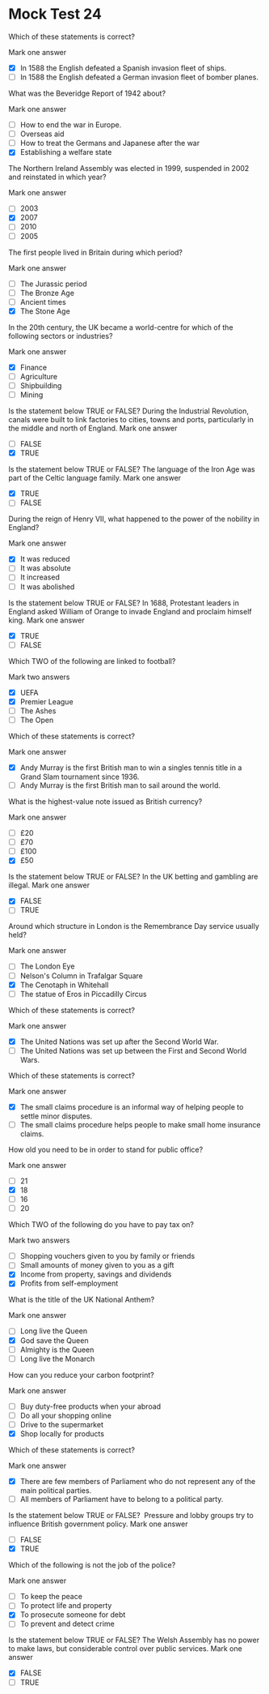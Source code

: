 # Mock Test 24

Which of these statements is correct?

Mark one answer

- [x]  In 1588 the English defeated a Spanish invasion fleet of ships.
- [ ]  In 1588 the English defeated a German invasion fleet of bomber planes.

What was the Beveridge Report of 1942 about?

Mark one answer

- [ ]  How to end the war in Europe.
- [ ]  Overseas aid
- [ ]  How to treat the Germans and Japanese after the war
- [x]  Establishing a welfare state

The Northern Ireland Assembly was elected in 1999, suspended in 2002 and reinstated in which year?

Mark one answer

- [ ]  2003
- [x]  2007
- [ ]  2010
- [ ]  2005

The first people lived in Britain during which period?

Mark one answer

- [ ]  The Jurassic period
- [ ]  The Bronze Age
- [ ]  Ancient times
- [x]  The Stone Age

In the 20th century, the UK became a world-centre for which of the following sectors or industries?

Mark one answer

- [x]  Finance
- [ ]  Agriculture
- [ ]  Shipbuilding
- [ ]  Mining

Is the statement below TRUE or FALSE?
During the Industrial Revolution, canals were built to link factories to cities, towns and ports, particularly in the middle and north of England.
Mark one answer

- [ ]  FALSE
- [x]  TRUE

Is the statement below TRUE or FALSE?
The language of the Iron Age was part of the Celtic language family.
Mark one answer

- [x]  TRUE
- [ ]  FALSE

During the reign of Henry VII, what happened to the power of the nobility in England?

Mark one answer

- [x]  It was reduced
- [ ]  It was absolute
- [ ]  It increased
- [ ]  It was abolished

Is the statement below TRUE or FALSE?
In 1688, Protestant leaders in England asked William of Orange to invade England and proclaim himself king.
Mark one answer

- [x]  TRUE
- [ ]  FALSE

Which TWO of the following are linked to football?

Mark two answers

- [x]  UEFA
- [x]  Premier League
- [ ]  The Ashes
- [ ]  The Open

Which of these statements is correct?

Mark one answer

- [x]  Andy Murray is the first British man to win a singles tennis title in a Grand Slam tournament since 1936.
- [ ]  Andy Murray is the first British man to sail around the world.

What is the highest-value note issued as British currency?

Mark one answer

- [ ]  £20
- [ ]  £70
- [ ]  £100
- [x]  £50

Is the statement below TRUE or FALSE?
In the UK betting and gambling are illegal.
Mark one answer

- [x]  FALSE
- [ ]  TRUE

Around which structure in London is the Remembrance Day service usually held?

Mark one answer

- [ ]  The London Eye
- [ ]  Nelson's Column in Trafalgar Square
- [x]  The Cenotaph in Whitehall
- [ ]  The statue of Eros in Piccadilly Circus

Which of these statements is correct?

Mark one answer

- [x]  The United Nations was set up after the Second World War.
- [ ]  The United Nations was set up between the First and Second World Wars.

Which of these statements is correct?

Mark one answer

- [x]  The small claims procedure is an informal way of helping people to settle minor disputes.
- [ ]  The small claims procedure helps people to make small home insurance claims.

How old you need to be in order to stand for public office?

Mark one answer

- [ ]  21
- [x]  18
- [ ]  16
- [ ]  20

Which TWO of the following do you have to pay tax on?

Mark two answers

- [ ]  Shopping vouchers given to you by family or friends
- [ ]  Small amounts of money given to you as a gift
- [x]  Income from property, savings and dividends
- [x]  Profits from self-employment

What is the title of the UK National Anthem?

Mark one answer

- [ ]  Long live the Queen
- [x]  God save the Queen
- [ ]  Almighty is the Queen
- [ ]  Long live the Monarch

How can you reduce your carbon footprint?

Mark one answer

- [ ]  Buy duty-free products when your abroad
- [ ]  Do all your shopping online
- [ ]  Drive to the supermarket
- [x]  Shop locally for products

Which of these statements is correct?

Mark one answer

- [x]  There are few members of Parliament who do not represent any of the main political parties.
- [ ]  All members of Parliament have to belong to a political party.

Is the statement below TRUE or FALSE?
 Pressure and lobby groups try to influence British government policy.
Mark one answer

- [ ]  FALSE
- [x]  TRUE

Which of the following is not the job of the police?

Mark one answer

- [ ]  To keep the peace
- [ ]  To protect life and property
- [x]  To prosecute someone for debt
- [ ]  To prevent and detect crime

Is the statement below TRUE or FALSE?
The Welsh Assembly has no power to make laws, but considerable control over public services.
Mark one answer

- [x]  FALSE
- [ ]  TRUE